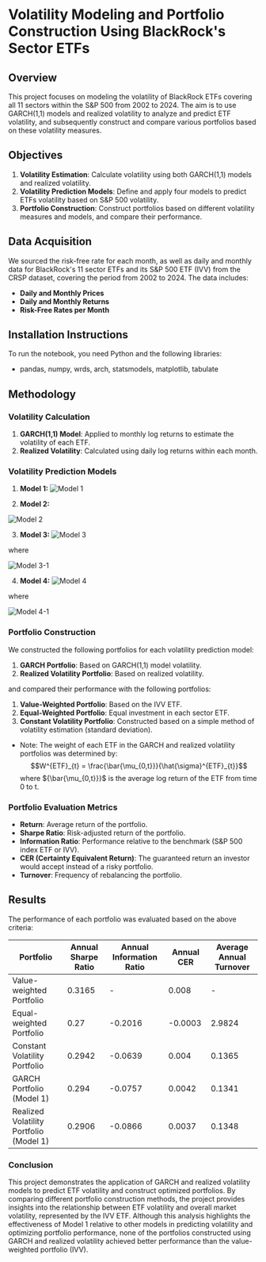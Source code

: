 # Volatility Modeling and Portfolio Construction Using BlackRock's Sector ETFs 

## Overview

This project focuses on modeling the volatility of BlackRock ETFs covering all 11 sectors within the S&P 500 from 2002 to 2024. The aim is to use GARCH(1,1) models and realized volatility to analyze and predict ETF volatility, and subsequently construct and compare various portfolios based on these volatility measures.

## Objectives

1. **Volatility Estimation**: Calculate volatility using both GARCH(1,1) models and realized volatility.
2. **Volatility Prediction Models**: Define and apply four models to predict ETFs volatility based on S&P 500 volatility.
3. **Portfolio Construction**: Construct portfolios based on different volatility measures and models, and compare their performance.

## Data Acquisition

We sourced the risk-free rate for each month, as well as daily and monthly data for BlackRock's 11 sector ETFs and its S&P 500 ETF (IVV) from the CRSP dataset, covering the period from 2002 to 2024. The data includes:
- **Daily and Monthly Prices**
- **Daily and Monthly Returns**
- **Risk-Free Rates per Month**

## Installation Instructions
To run the notebook, you need Python and the following libraries:
- pandas, numpy, wrds, arch, statsmodels, matplotlib, tabulate

## Methodology

### Volatility Calculation

1. **GARCH(1,1) Model**: Applied to monthly log returns to estimate the volatility of each ETF.
2. **Realized Volatility**: Calculated using daily log returns within each month.

### Volatility Prediction Models

1. **Model 1:**
![Model 1](https://latex.codecogs.com/svg.image?{\color{Red}\sigma^{ETF}_{t}=\alpha^{ETF}&plus;\beta^{ETF}\sigma^{SP500}_{t}&plus;\varepsilon^{ETF}_{t}})

2. **Model 2:**

![Model 2](https://latex.codecogs.com/svg.image?{\color{Red}\sigma^{ETF}_{t}=\phi^{ETF}_{0}&plus;\phi^{ETF}_{1}\sigma^{SP500}_{t}&plus;\phi^{ETF}_{2}\sigma^{SP500}_{t-1}&plus;\phi^{ETF}_{3}\sigma^{SP500}_{t-2}&plus;\varepsilon^{ETF}_{t}})

3. **Model 3:**
![Model 3](https://latex.codecogs.com/svg.image?{\color{Red}\sigma'^{ETF}_{t}=\gamma^{ETF}_{0}&plus;\gamma^{ETF}_{1}\hat{\sigma}^{ETF}_{t}&plus;\varepsilon^{ETF}_{t}})

where 

![Model 3-1](https://latex.codecogs.com/svg.image?{\color{Red}\sigma'^{ETF}_{t}=\gamma^{ETF}_{0}&plus;\gamma^{ETF}_{1}\hat{\sigma}^{ETF}_{t}&plus;\varepsilon^{ETF}_{t}})

4. **Model 4:**
![Model 4](https://latex.codecogs.com/svg.image?{\color{Red}\sigma'^{ETF}_{t}=\gamma^{ETF}_{0}&plus;\gamma^{ETF}_{1}\hat{\sigma}^{ETF}_{t-1}&plus;\gamma^{ETF}_{2}\hat{\sigma}^{ETF}_{t-2}&plus;\varepsilon^{ETF}_{t}})

where 

![Model 4-1](https://latex.codecogs.com/svg.image?{\color{Red}\hat{\sigma}^{ETF}_{t}=\hat{\phi}^{ETF}_{0}&plus;\hat{\phi}^{ETF}_{1}\sigma^{SP500}_{t}&plus;\hat{\phi}^{ETF}_{2}\sigma^{SP500}_{t-1}&plus;\hat{\phi}^{ETF}_{3}\sigma^{SP500}_{t-2}})

### Portfolio Construction

We constructed the following portfolios for each volatility prediction model:

1. **GARCH Portfolio**: Based on GARCH(1,1) model volatility.
2. **Realized Volatility Portfolio**: Based on realized volatility.

and compared their performance with the following portfolios:

1. **Value-Weighted Portfolio**: Based on the IVV ETF.
2. **Equal-Weighted Portfolio**: Equal investment in each sector ETF.
3. **Constant Volatility Portfolio**: Constructed based on a simple method of volatility estimation (standard deviation).

- Note: The weight of each ETF in the GARCH and realized volatility portfolios was determined by:
$$W^{ETF}_{t} = \frac{\bar{\mu_{0,t}}}{\hat{\sigma}^{ETF}_{t}}$$
where ${\bar{\mu_{0,t}}}$ is the average log return of the ETF from time 0 to t.

### Portfolio Evaluation Metrics

- **Return**: Average return of the portfolio.
- **Sharpe Ratio**: Risk-adjusted return of the portfolio.
- **Information Ratio**: Performance relative to the benchmark (S&P 500 index ETF or IVV).
- **CER (Certainty Equivalent Return)**: The guaranteed return an investor would accept instead of a risky portfolio.
- **Turnover**: Frequency of rebalancing the portfolio.

## Results

The performance of each portfolio was evaluated based on the above criteria:

| Portfolio                              | Annual Sharpe Ratio | Annual Information Ratio | Annual CER | Average Annual Turnover |
|----------------------------------------|---------------------|--------------------------|------------|-------------------------|
| Value-weighted Portfolio               | 0.3165              | -                        | 0.008      | -                       |
| Equal-weighted Portfolio               | 0.27                | -0.2016                  | -0.0003    | 2.9824                  |
| Constant Volatility Portfolio          | 0.2942              | -0.0639                  | 0.004      | 0.1365                  |
| GARCH Portfolio (Model 1)              | 0.294               | -0.0757                  | 0.0042     | 0.1341                  |
| Realized Volatility Portfolio (Model 1)| 0.2906              | -0.0866                  | 0.0037     | 0.1348                  |

### Conclusion

This project demonstrates the application of GARCH and realized volatility models to predict ETF volatility and construct optimized portfolios. By comparing different portfolio construction methods, the project provides insights into the relationship between ETF volatility and overall market volatility, represented by the IVV ETF. Although this analysis highlights the effectiveness of Model 1 relative to other models in predicting volatility and optimizing portfolio performance, none of the portfolios constructed using GARCH and realized volatility achieved better performance than the value-weighted portfolio (IVV).
